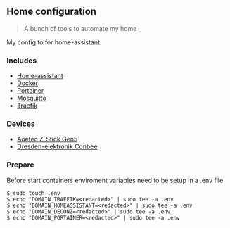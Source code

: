 ## Home configuration
> A bunch of tools to automate my home

My config to for home-assistant.

### Includes
- [Home-assistant](http://github.com/home-assistant/home-assistant)
- [Docker](https://www.docker.com)
- [Portainer](https://github.com/portainer/portainer)
- [Mosquitto](https://github.com/eclipse/mosquitto)
- [Traefik](https://github.com/containous/traefik)


### Devices
- [Aoetec Z-Stick Gen5](https://aeotec.com/z-wave-usb-stick)
- [Dresden-elektronik Conbee](https://www.dresden-elektronik.de/conbee/)


### Prepare
Before start containers enviroment variables need to be setup in a .env file
```
$ sudo touch .env
$ echo "DOMAIN_TRAEFIK=<redacted>" | sudo tee -a .env
$ echo "DOMAIN_HOMEASSISTANT=<redacted>" | sudo tee -a .env
$ echo "DOMAIN_DECONZ=<redacted>" | sudo tee -a .env
$ echo "DOMAIN_PORTAINER=<redacted>" | sudo tee -a .env
```